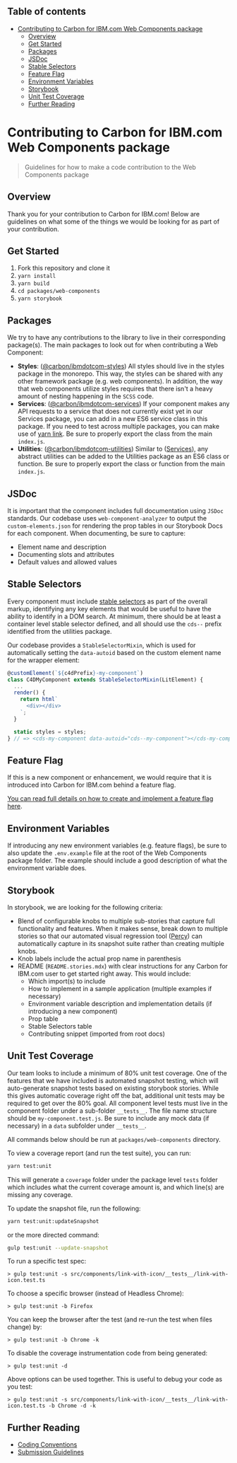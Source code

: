 <!-- START doctoc generated TOC please keep comment here to allow auto update -->
<!-- DON'T EDIT THIS SECTION, INSTEAD RE-RUN doctoc TO UPDATE -->
## Table of contents

- [Contributing to Carbon for IBM.com Web Components package](#contributing-to-carbon-for-ibmcom-web-components-package)
  - [Overview](#overview)
  - [Get Started](#get-started)
  - [Packages](#packages)
  - [JSDoc](#jsdoc)
  - [Stable Selectors](#stable-selectors)
  - [Feature Flag](#feature-flag)
  - [Environment Variables](#environment-variables)
  - [Storybook](#storybook)
  - [Unit Test Coverage](#unit-test-coverage)
  - [Further Reading](#further-reading)

<!-- END doctoc generated TOC please keep comment here to allow auto update -->

# Contributing to Carbon for IBM.com Web Components package

> Guidelines for how to make a code contribution to the Web Components package

## Overview

Thank you for your contribution to Carbon for IBM.com! Below are guidelines on
what some of the things we would be looking for as part of your contribution.

## Get Started

1. Fork this repository and clone it
2. `yarn install`
3. `yarn build`
4. `cd packages/web-components`
5. `yarn storybook`

## Packages

We try to have any contributions to the library to live in their corresponding
package(s). The main packages to look out for when contributing a Web Component:

- **Styles**: ([@carbon/ibmdotcom-styles](https://github.com/carbon-design-system/carbon-for-ibm-dotcom/tree/main/packages/styles))
All styles should live in the styles package in the monorepo. This way, the
styles can be shared with any other framework package (e.g. web components).
In addition, the way that web components utilize styles requires that there
isn't a heavy amount of nesting happening in the `SCSS` code.
- **Services**: ([@carbon/ibmdotcom-services](https://github.com/carbon-design-system/carbon-for-ibm-dotcom/tree/main/packages/services))
If your component makes any API requests to a service that does not currently
exist yet in our Services package, you can add in a new ES6 service class in
this package. If you need to test across multiple packages, you can make use of
[yarn link](https://github.com/carbon-design-system/carbon-for-ibm-dotcom/blob/main/docs/developing.md#developing-locally).
Be sure to properly export the class from the main `index.js`.
- **Utilities**: ([@carbon/ibmdotcom-utilities](https://github.com/carbon-design-system/carbon-for-ibm-dotcom/tree/main/packages/utilities))
Similar to ([Services](https://github.com/carbon-design-system/carbon-for-ibm-dotcom/tree/main/packages/services)),
any abstract utilities can be added to the Utilities package as an ES6 class or
function. Be sure to properly export the class or function from the main
`index.js`.

## JSDoc

It is important that the component includes full documentation using `JSDoc`
standards. Our codebase uses `web-component-analyzer` to output the
`custom-elements.json` for rendering the prop tables in our Storybook Docs for
each component. When documenting, be sure to capture:

- Element name and description
- Documenting slots and attributes
- Default values and allowed values

## Stable Selectors

Every component must include [stable selectors](https://github.com/carbon-design-system/carbon-for-ibm-dotcom/blob/main/packages/web-components/docs/stable-selectors.md)
as part of the overall markup, identifying any key elements that would be useful
to have the ability to identify in a DOM search. At minimum, there should be at
least a container level stable selector defined, and all should use the `cds--`
prefix identified from the utilities package.

Our codebase provides a `StableSelectorMixin`, which is used for automatically
setting the `data-autoid` based on the custom element name for the wrapper
element:

```javascript
@customElement(`${c4dPrefix}-my-component`)
class C4DMyComponent extends StableSelectorMixin(LitElement) {
  ...
  render() {
    return html`
      <div></div>
    `;
  }

  static styles = styles;
} // => <cds-my-component data-autoid="cds--my-component"></cds-my-component>
```

## Feature Flag

If this is a new component or enhancement, we would require that it is
introduced into Carbon for IBM.com behind a feature flag.

[You can read full details on how to create and implement a feature flag here](https://github.com/carbon-design-system/carbon-for-ibm-dotcom/blob/main/packages/web-components/docs/feature-flags.md).

## Environment Variables

If introducing any new environment variables (e.g. feature flags), be sure to
also update the `.env.example` file at the root of the Web Components package
folder. The example should include a good description of what the environment
variable does.

## Storybook

In storybook, we are looking for the following criteria:

- Blend of configurable knobs to multiple sub-stories that capture full
functionality and features. When it makes sense, break down to multiple stories
so that our automated visual regression tool ([Percy](https://percy.io)) can
automatically capture in its snapshot suite rather than creating multiple
knobs.
- Knob labels include the actual prop name in parenthesis
- README (`README.stories.mdx`) with clear instructions for any Carbon for
IBM.com user to get started right away. This would include:
  * Which import(s) to include
  * How to implement in a sample application (multiple examples if
    necessary)
  * Environment variable description and implementation details (if introducing
    a new component)
  * Prop table
  * Stable Selectors table
  * Contributing snippet (imported from root docs)

## Unit Test Coverage

Our team looks to include a minimum of 80% unit test coverage. One of the
features that we have included is automated snapshot testing, which will
auto-generate snapshot tests based on existing storybook stories.
While this gives automatic coverage right off the bat, additional unit tests
may be required to get over the 80% goal. All component level tests must live
in the component folder under a sub-folder `__tests__`. The file name structure
should be `my-component.test.js`. Be sure to include any mock data (if necessary)
in a `data` subfolder under `__tests__`.

All commands below should be run at `packages/web-components` directory.

To view a coverage report (and run the test suite), you can run:

```bash
yarn test:unit
```

This will generate a `coverage` folder under the package level `tests` folder
which includes what the current coverage amount is, and which line(s) are
missing any coverage.

To update the snapshot file, run the following:

```bash
yarn test:unit:updateSnapshot
```

or the more directed command:

```bash
gulp test:unit --update-snapshot
```

To run a specific test spec:

```
> gulp test:unit -s src/components/link-with-icon/__tests__/link-with-icon.test.ts
```

To choose a specific browser (instead of Headless Chrome):

```
> gulp test:unit -b Firefox
```

You can keep the browser after the test (and re-run the test when files change) by:

```
> gulp test:unit -b Chrome -k
```

To disable the coverage instrumentation code from being generated:

```
> gulp test:unit -d
```

Above options can be used together. This is useful to debug your code as you test:

```
> gulp test:unit -s src/components/link-with-icon/__tests__/link-with-icon.test.ts -b Chrome -d -k
```

## Further Reading

- [Coding Conventions](https://github.com/carbon-design-system/carbon-for-ibm-dotcom/blob/main/packages/web-components/docs/coding-conventions.md)
- [Submission Guidelines](https://github.com/carbon-design-system/carbon-for-ibm-dotcom/blob/main/docs/submission-guidelines.md)
